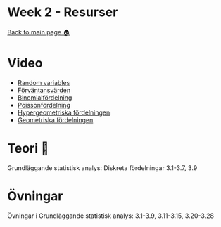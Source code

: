 # Week 2 - Resurser

[Back to main page :house:](https://github.com/aleylani/statistical-methods)

# Video

- [Random variables](https://www.youtube.com/watch?v=3v9w79NhsfI&t)
- [Förväntansvärden](https://www.youtube.com/watch?v=5Yh-9xdJzAs&t)
- [Binomialfördelning](https://www.youtube.com/watch?v=qIzC1-9PwQo&t)
- [Poissonfördelning](https://www.youtube.com/watch?v=jmqZG6roVqU)
- [Hypergeometriska fördelningen](https://www.youtube.com/watch?v=L2KMttDm3aY&t)
- [Geometriska fördelningen](https://www.youtube.com/watch?v=zq9Oz82iHf0)

# Teori :book:

Grundläggande statistisk analys: Diskreta fördelningar 3.1-3.7, 3.9

# Övningar

Övningar i Grundläggande statistisk analys: 3.1-3.9, 3.11-3.15, 3.20-3.28

